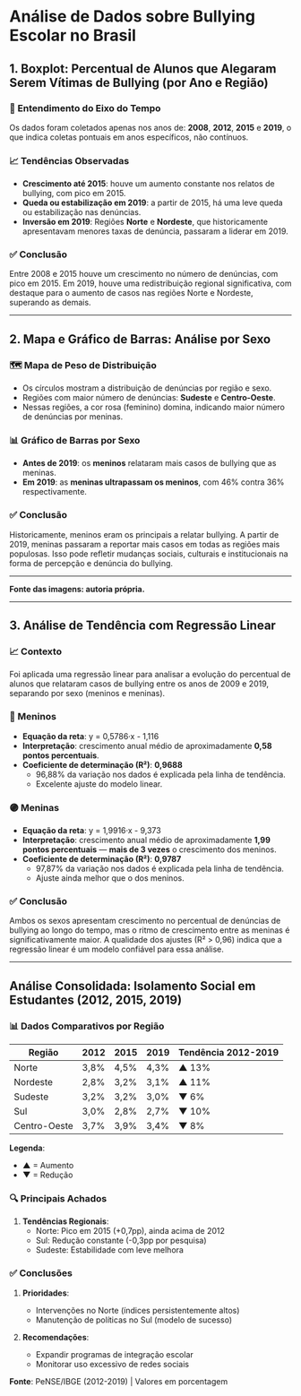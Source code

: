 
# Análise de Dados sobre Bullying Escolar no Brasil

## 1. Boxplot: Percentual de Alunos que Alegaram Serem Vítimas de Bullying (por Ano e Região)

### 🧩 Entendimento do Eixo do Tempo
Os dados foram coletados apenas nos anos de: **2008**, **2012**, **2015** e **2019**, o que indica coletas pontuais em anos específicos, não contínuos.

### 📈 Tendências Observadas
- **Crescimento até 2015**: houve um aumento constante nos relatos de bullying, com pico em 2015.
- **Queda ou estabilização em 2019**: a partir de 2015, há uma leve queda ou estabilização nas denúncias.
- **Inversão em 2019**: Regiões **Norte** e **Nordeste**, que historicamente apresentavam menores taxas de denúncia, passaram a liderar em 2019.

### ✅ Conclusão
Entre 2008 e 2015 houve um crescimento no número de denúncias, com pico em 2015. Em 2019, houve uma redistribuição regional significativa, com destaque para o aumento de casos nas regiões Norte e Nordeste, superando as demais.

---

## 2. Mapa e Gráfico de Barras: Análise por Sexo

### 🗺️ Mapa de Peso de Distribuição
- Os círculos mostram a distribuição de denúncias por região e sexo.
- Regiões com maior número de denúncias: **Sudeste** e **Centro-Oeste**.
- Nessas regiões, a cor rosa (feminino) domina, indicando maior número de denúncias por meninas.

### 📊 Gráfico de Barras por Sexo
- **Antes de 2019**: os **meninos** relataram mais casos de bullying que as meninas.
- **Em 2019**: as **meninas ultrapassam os meninos**, com 46% contra 36% respectivamente.

### ✅ Conclusão
Historicamente, meninos eram os principais a relatar bullying. A partir de 2019, meninas passaram a reportar mais casos em todas as regiões mais populosas. Isso pode refletir mudanças sociais, culturais e institucionais na forma de percepção e denúncia do bullying.

---

**Fonte das imagens: autoria própria.**

---

## 3. Análise de Tendência com Regressão Linear

### 📈 Contexto
Foi aplicada uma regressão linear para analisar a evolução do percentual de alunos que relataram casos de bullying entre os anos de 2009 e 2019, separando por sexo (meninos e meninas).

### 🔵 Meninos
- **Equação da reta**: y = 0,5786·x - 1,116
- **Interpretação**: crescimento anual médio de aproximadamente **0,58 pontos percentuais**.
- **Coeficiente de determinação (R²)**: **0,9688**
  - 96,88% da variação nos dados é explicada pela linha de tendência.
  - Excelente ajuste do modelo linear.

### 🟣 Meninas
- **Equação da reta**: y = 1,9916·x - 9,373
- **Interpretação**: crescimento anual médio de aproximadamente **1,99 pontos percentuais** — **mais de 3 vezes** o crescimento dos meninos.
- **Coeficiente de determinação (R²)**: **0,9787**
  - 97,87% da variação nos dados é explicada pela linha de tendência.
  - Ajuste ainda melhor que o dos meninos.

### ✅ Conclusão
Ambos os sexos apresentam crescimento no percentual de denúncias de bullying ao longo do tempo, mas o ritmo de crescimento entre as meninas é significativamente maior. A qualidade dos ajustes (R² > 0,96) indica que a regressão linear é um modelo confiável para essa análise.

---

## Análise Consolidada: Isolamento Social em Estudantes (2012, 2015, 2019)

### 📊 Dados Comparativos por Região

| Região        | 2012   | 2015   | 2019   | Tendência 2012-2019 |
|---------------|--------|--------|--------|---------------------|
| Norte         | 3,8%   | 4,5%   | 4,3%   | ▲ 13%               |
| Nordeste      | 2,8%   | 3,2%   | 3,1%   | ▲ 11%               |
| Sudeste       | 3,2%   | 3,2%   | 3,0%   | ▼ 6%                |
| Sul           | 3,0%   | 2,8%   | 2,7%   | ▼ 10%               |
| Centro-Oeste  | 3,7%   | 3,9%   | 3,4%   | ▼ 8%                |

**Legenda**:
- ▲ = Aumento
- ▼ = Redução

### 🔍 Principais Achados

1. **Tendências Regionais**:
   - Norte: Pico em 2015 (+0,7pp), ainda acima de 2012
   - Sul: Redução constante (-0,3pp por pesquisa)
   - Sudeste: Estabilidade com leve melhora

### ✅ Conclusões
1. **Prioridades**:  
   - Intervenções no Norte (índices persistentemente altos)  
   - Manutenção de políticas no Sul (modelo de sucesso)  

2. **Recomendações**:  
   - Expandir programas de integração escolar  
   - Monitorar uso excessivo de redes sociais  

**Fonte**: PeNSE/IBGE (2012-2019) | Valores em porcentagem  